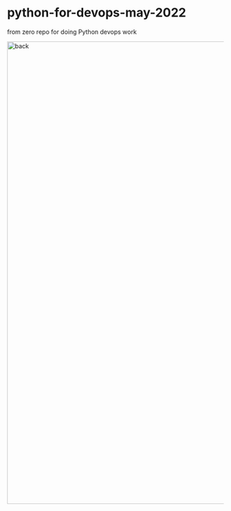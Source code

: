 # python-for-devops-may-2022
from zero repo for doing Python devops work

<img width="1073" alt="back" src="https://user-images.githubusercontent.com/38841207/168477939-a805d762-0096-4a64-9d89-d5fed095beac.png">
